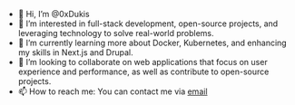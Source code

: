 - 👋 Hi, I’m @0xDukis
- 👀 I’m interested in full-stack development, open-source projects, and leveraging technology to solve real-world problems.
- 🌱 I’m currently learning more about Docker, Kubernetes, and enhancing my skills in Next.js and Drupal.
- 💞️ I’m looking to collaborate on web applications that focus on user experience and performance, as well as contribute to open-source projects.
- 📫 How to reach me: You can contact me via [email](brillioswhite@gmail.com)
<!---
0xDukis/0xDukis is a ✨ special ✨ repository because its `README.md` (this file) appears on your GitHub profile.
You can click the Preview link to take a look at your changes.
--->
